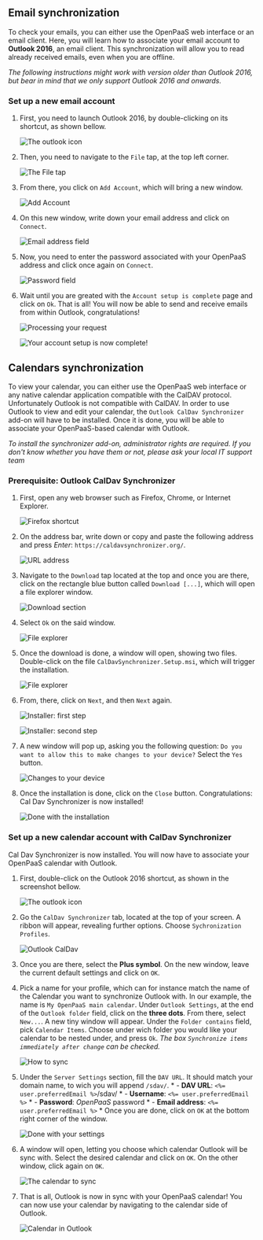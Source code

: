## Email synchronization

To check your emails, you can either use the OpenPaaS web interface or an email client. Here, you will learn how to associate your email account to **Outlook 2016**, an email client. This synchronization will allow you to read already received emails, even when you are offline.

*The following instructions might work with version older than Outlook 2016, but bear in mind that we only support Outlook 2016 and onwards.*

### Set up a new email account

1. First, you need to launch Outlook 2016, by double-clicking on its shortcut, as shown bellow.

    ![The outlook icon](/sync/images/en/windows_home_outlook.png)

2. Then, you need to navigate to the `File` tap, at the top left corner.

    ![The *File* tap](/sync/images/en/windows_setup_outlook_account_0.png)

3. From there, you click on `Add Account`, which will bring a new window.

    ![Add Account](/sync/images/en/windows_setup_outlook_account_1.png)

4. On this new window, write down your email address and click on `Connect`.

    ![Email address field](/sync/images/en/windows_setup_outlook_account_2.png)

5. Now, you need to enter the password associated with your OpenPaaS address and click once again on `Connect`.

    ![Password field](/sync/images/en/windows_setup_outlook_account_3.png)

6. Wait until you are greated with the `Account setup is complete` page and click on `Ok`. That is all! You will now be able to send and receive emails from within Outlook, congratulations!

    ![Processing your request](/sync/images/en/windows_setup_outlook_account_4.png)

    ![Your account setup is now complete!](/sync/images/en/windows_setup_outlook_account_5.png)

## Calendars synchronization

To view your calendar, you can either use the OpenPaaS web interface or any native calendar application compatible with the CalDAV protocol. Unfortunately Outlook is not compatible with CalDAV. In order to use Outlook to view and edit your calendar, the `Outlook CalDav Synchronizer` add-on will have to be installed. Once it is done, you will be able to associate your OpenPaaS-based calendar with Outlook.

*To install the synchronizer add-on, administrator rights are required. If you don't know whether you have them or not, please ask your local IT support team*

### Prerequisite: Outlook CalDav Synchronizer

1. First, open any web browser such as Firefox, Chrome, or Internet Explorer.

    ![Firefox shortcut](/sync/images/en/windows_firefox_shortcut.png)

2. On the address bar, write down or copy and paste the following address and press *Enter*: `https://caldavsynchronizer.org/`.

    ![URL address](/sync/images/en/windows_install_caldavsynchronizer_2.png)

3. Navigate to the `Download` tap located at the top and once you are there, click on the rectangle blue button called `Download [...]`, which will open a file explorer window.

    ![Download section](/sync/images/en/windows_install_caldavsynchronizer_3.png)

4. Select `Ok` on the said window.

    ![File explorer](/sync/images/en/windows_install_caldavsynchronizer_4.png)

5. Once the download is done, a window will open, showing two files. Double-click on the file `CalDavSynchronizer.Setup.msi`, which will trigger the installation.

    ![File explorer](/sync/images/en/windows_install_caldavsynchronizer_5.png)

5. From, there, click on `Next`, and then `Next` again.

    ![Installer: first step](/sync/images/en/windows_install_caldavsynchronizer_6.png)

    ![Installer: second step](/sync/images/en/windows_install_caldavsynchronizer_7.png)

7. A new window will pop up, asking you the following question: `Do you want to allow this to make changes to your device?` Select the `Yes` button.

    ![Changes to your device](/sync/images/en/windows_install_caldavsynchronizer_8.png)

8. Once the installation is done, click on the `Close` button. Congratulations: Cal Dav Synchronizer is now installed!

    ![Done with the installation](/sync/images/en/windows_install_caldavsynchronizer_9.png)

### Set up a new calendar account with CalDav Synchronizer

Cal Dav Synchronizer is now installed. You will now have to associate your OpenPaaS calendar with Outlook.

1. First, double-click on the Outlook 2016 shortcut, as shown in the screenshot bellow.

    ![The outlook icon](/sync/images/en/windows_home_outlook.png)

2. Go the `CalDav Synchronizer` tab, located at the top of your screen. A ribbon will appear, revealing further options. Choose `Sychronization Profiles`.

    ![Outlook CalDav](/sync/images/en/windows_setup_caldavsynchronizer_1.png)

3. Once you are there, select the **Plus symbol**. On the new window, leave the current default settings and click on `OK`.

4. Pick a name for your profile, which can for instance match the name of the Calendar you want to synchronize Outlook with. In our example, the name is `My OpenPaaS main calendar`. Under `Outlook Settings`, at the end of the `Outlook folder` field, click on the **three dots**. From there, select `New...`. A new tiny window will appear. Under the `Folder contains` field, pick `Calendar Items`. Choose under wich folder you would like your calendar to be nested under, and press `Ok`.
*The box `Synchronize items immediately after change` can be checked.*

    ![How to sync](/sync/images/en/windows_setup_caldavsynchronizer_2.png)

5. Under the `Server Settings` section, fill the `DAV URL`. It should match your domain name, to wich you will append `/sdav/`.
        * - **DAV URL**: `<%= user.preferredEmail %>`/sdav/
        * - **Username**: `<%= user.preferredEmail %>`
        * - **Password**: *OpenPaaS* password
        * - **Email address**: `<%= user.preferredEmail %>`
        * Once you are done, click on `OK` at the bottom right corner of the window.

    ![Done with your settings](/sync/images/en/windows_setup_caldavsynchronizer_3.png)

6. A window will open, letting you choose which calendar Outlook will be sync with. Select the desired calendar and click on `OK`. On the other window, click again on `OK`.

    ![The calendar to sync](/sync/images/en/windows_setup_caldavsynchronizer_4.png)

7. That is all, Outlook is now in sync with your OpenPaaS calendar! You can now use your calendar by navigating to the calendar side of Outlook.

    ![Calendar in Outlook](/sync/images/en/windows_setup_caldavsynchronizer_5.png)

